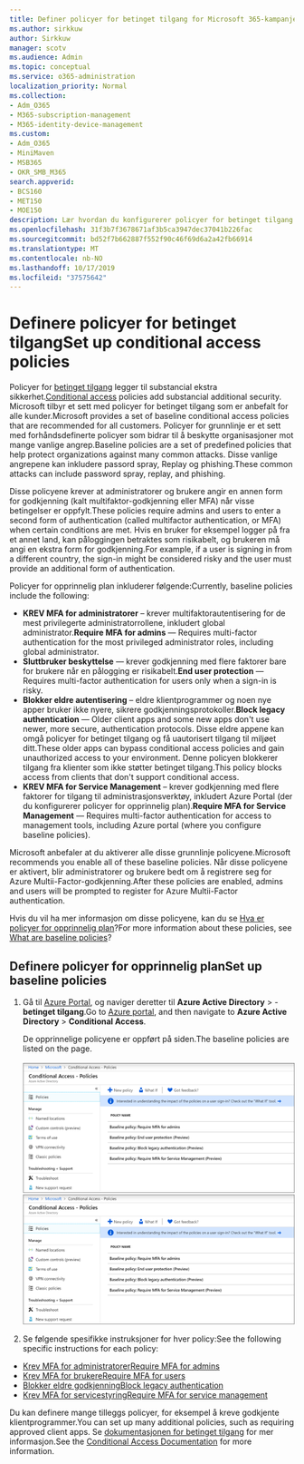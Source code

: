 ```yaml
---
title: Definer policyer for betinget tilgang for Microsoft 365-kampanjer
ms.author: sirkkuw
author: Sirkkuw
manager: scotv
ms.audience: Admin
ms.topic: conceptual
ms.service: o365-administration
localization_priority: Normal
ms.collection:
- Adm_O365
- M365-subscription-management
- M365-identity-device-management
ms.custom:
- Adm_O365
- MiniMaven
- MSB365
- OKR_SMB_M365
search.appverid:
- BCS160
- MET150
- MOE150
description: Lær hvordan du konfigurerer policyer for betinget tilgang for Microsoft 365-kampanjer.
ms.openlocfilehash: 31f3b7f3678671af3b5ca3947dec37041b226fac
ms.sourcegitcommit: bd52f7b662887f552f90c46f69d6a2a42fb66914
ms.translationtype: MT
ms.contentlocale: nb-NO
ms.lasthandoff: 10/17/2019
ms.locfileid: "37575642"
---
```

# <a name="set-up-conditional-access-policies"></a><span data-ttu-id="4e21b-103">Definere policyer for betinget tilgang</span><span class="sxs-lookup"><span data-stu-id="4e21b-103">Set up conditional access policies</span></span>

<span data-ttu-id="4e21b-104">Policyer for [betinget tilgang](https://docs.microsoft.com/azure/active-directory/conditional-access/overview) legger til substancial ekstra sikkerhet.</span><span class="sxs-lookup"><span data-stu-id="4e21b-104">[Conditional access](https://docs.microsoft.com/azure/active-directory/conditional-access/overview) policies add substancial additional security.</span></span> <span data-ttu-id="4e21b-105">Microsoft tilbyr et sett med policyer for betinget tilgang som er anbefalt for alle kunder.</span><span class="sxs-lookup"><span data-stu-id="4e21b-105">Microsoft provides a set of baseline conditional access policies that are recommended for all customers.</span></span> <span data-ttu-id="4e21b-106">Policyer for grunnlinje er et sett med forhåndsdefinerte policyer som bidrar til å beskytte organisasjoner mot mange vanlige angrep.</span><span class="sxs-lookup"><span data-stu-id="4e21b-106">Baseline policies are a set of predefined policies that help protect organizations against many common attacks.</span></span> <span data-ttu-id="4e21b-107">Disse vanlige angrepene kan inkludere passord spray, Replay og phishing.</span><span class="sxs-lookup"><span data-stu-id="4e21b-107">These common attacks can include password spray, replay, and phishing.</span></span>

<span data-ttu-id="4e21b-108">Disse policyene krever at administratorer og brukere angir en annen form for godkjenning (kalt multifaktor-godkjenning eller MFA) når visse betingelser er oppfylt.</span><span class="sxs-lookup"><span data-stu-id="4e21b-108">These policies require admins and users to enter a second form of authentication (called multifactor authentication, or MFA) when certain conditions are met.</span></span> <span data-ttu-id="4e21b-109">Hvis en bruker for eksempel logger på fra et annet land, kan påloggingen betraktes som risikabelt, og brukeren må angi en ekstra form for godkjenning.</span><span class="sxs-lookup"><span data-stu-id="4e21b-109">For example, if a user is signing in from a different country, the sign-in might be considered risky and the user must provide an additional form of authentication.</span></span> 

<span data-ttu-id="4e21b-110">Policyer for opprinnelig plan inkluderer følgende:</span><span class="sxs-lookup"><span data-stu-id="4e21b-110">Currently, baseline policies include the following:</span></span>
- <span data-ttu-id="4e21b-111">**KREV MFA for administratorer** – krever multifaktorautentisering for de mest privilegerte administratorrollene, inkludert global administrator.</span><span class="sxs-lookup"><span data-stu-id="4e21b-111">**Require MFA for admins** — Requires multi-factor authentication for the most privileged administrator roles, including global administrator.</span></span>
- <span data-ttu-id="4e21b-112">**Sluttbruker beskyttelse** — krever godkjenning med flere faktorer bare for brukere når en pålogging er risikabelt.</span><span class="sxs-lookup"><span data-stu-id="4e21b-112">**End user protection** — Requires multi-factor authentication for users only when a sign-in is risky.</span></span> 
- <span data-ttu-id="4e21b-113">**Blokker eldre autentisering** – eldre klientprogrammer og noen nye apper bruker ikke nyere, sikrere godkjenningsprotokoller.</span><span class="sxs-lookup"><span data-stu-id="4e21b-113">**Block legacy authentication** — Older client apps and some new apps don't use newer, more secure, authentication protocols.</span></span> <span data-ttu-id="4e21b-114">Disse eldre appene kan omgå policyer for betinget tilgang og få uautorisert tilgang til miljøet ditt.</span><span class="sxs-lookup"><span data-stu-id="4e21b-114">These older apps can bypass conditional access policies and gain unauthorized access to your environment.</span></span> <span data-ttu-id="4e21b-115">Denne policyen blokkerer tilgang fra klienter som ikke støtter betinget tilgang.</span><span class="sxs-lookup"><span data-stu-id="4e21b-115">This policy blocks access from clients that don't support conditional access.</span></span> 
- <span data-ttu-id="4e21b-116">**KREV MFA for Service Management** – krever godkjenning med flere faktorer for tilgang til administrasjonsverktøy, inkludert Azure Portal (der du konfigurerer policyer for opprinnelig plan).</span><span class="sxs-lookup"><span data-stu-id="4e21b-116">**Require MFA for Service Management** — Requires multi-factor authentication for access to management tools, including Azure portal (where you configure baseline policies).</span></span> 

<span data-ttu-id="4e21b-117">Microsoft anbefaler at du aktiverer alle disse grunnlinje policyene.</span><span class="sxs-lookup"><span data-stu-id="4e21b-117">Microsoft recommends you enable all of these baseline policies.</span></span> <span data-ttu-id="4e21b-118">Når disse policyene er aktivert, blir administratorer og brukere bedt om å registrere seg for Azure Multii-Factor-godkjenning.</span><span class="sxs-lookup"><span data-stu-id="4e21b-118">After these policies are enabled, admins and users will be prompted to register for Azure Multii-Factor authentication.</span></span>

<span data-ttu-id="4e21b-119">Hvis du vil ha mer informasjon om disse policyene, kan du se [Hva er policyer for opprinnelig plan](https://docs.microsoft.com/azure/active-directory/conditional-access/concept-baseline-protection)?</span><span class="sxs-lookup"><span data-stu-id="4e21b-119">For more information about these policies, see [What are baseline policies](https://docs.microsoft.com/azure/active-directory/conditional-access/concept-baseline-protection)?</span></span>


## <a name="set-up-baseline-policies"></a><span data-ttu-id="4e21b-120">Definere policyer for opprinnelig plan</span><span class="sxs-lookup"><span data-stu-id="4e21b-120">Set up baseline policies</span></span>

1. <span data-ttu-id="4e21b-121">Gå til [Azure Portal](https://portal.azure.com), og naviger deretter til **Azure Active Directory** \> - **betinget tilgang**.</span><span class="sxs-lookup"><span data-stu-id="4e21b-121">Go to [Azure portal](https://portal.azure.com), and then navigate to **Azure Active Directory** \> **Conditional Access**.</span></span>
    
    <span data-ttu-id="4e21b-122">De opprinnelige policyene er oppført på siden.</span><span class="sxs-lookup"><span data-stu-id="4e21b-122">The baseline policies are listed on the page.</span></span> <br/> <br/>
    <span data-ttu-id="4e21b-123">![Side som viser en liste over opprinnelige policyer for betinget tilgang.](media/baslinepolicies.png)</span><span class="sxs-lookup"><span data-stu-id="4e21b-123">![Page that lists baseline policies for conditional access.](media/baslinepolicies.png)</span></span>
1. <span data-ttu-id="4e21b-124">Se følgende spesifikke instruksjoner for hver policy:</span><span class="sxs-lookup"><span data-stu-id="4e21b-124">See the following specific instructions for each policy:</span></span>

  - [<span data-ttu-id="4e21b-125">Krev MFA for administratorer</span><span class="sxs-lookup"><span data-stu-id="4e21b-125">Require MFA for admins</span></span>](https://docs.microsoft.com/en-us/azure/active-directory/conditional-access/howto-baseline-protect-administrators)
- [<span data-ttu-id="4e21b-126">Krev MFA for brukere</span><span class="sxs-lookup"><span data-stu-id="4e21b-126">Require MFA for users</span></span>](https://docs.microsoft.com/en-us/azure/active-directory/conditional-access/howto-baseline-protect-end-users)  
 - [<span data-ttu-id="4e21b-127">Blokker eldre godkjenning</span><span class="sxs-lookup"><span data-stu-id="4e21b-127">Block legacy authentication</span></span>](https://docs.microsoft.com/en-us/azure/active-directory/conditional-access/howto-baseline-protect-legacy-auth)
  - [<span data-ttu-id="4e21b-128">Krev MFA for servicestyring</span><span class="sxs-lookup"><span data-stu-id="4e21b-128">Require MFA for service management</span></span>](https://docs.microsoft.com/azure/active-directory/conditional-access/howto-baseline-protect-azure)

<span data-ttu-id="4e21b-129">Du kan definere mange tilleggs policyer, for eksempel å kreve godkjente klientprogrammer.</span><span class="sxs-lookup"><span data-stu-id="4e21b-129">You can set up many additional policies, such as requiring approved client apps.</span></span> <span data-ttu-id="4e21b-130">Se [dokumentasjonen for betinget tilgang](https://docs.microsoft.com/azure/active-directory/conditional-access/) for mer informasjon.</span><span class="sxs-lookup"><span data-stu-id="4e21b-130">See the [Conditional Access Documentation](https://docs.microsoft.com/azure/active-directory/conditional-access/) for more information.</span></span>